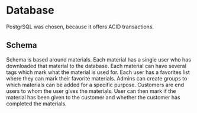 # Database

PostgrSQL was chosen, because it offers ACID transactions. 

## Schema

Schema is based around materials. Each material has a single user who has downloaded that material to the database. Each material can have several tags which mark what the material is used for. Each user has a favorites list where they can mark their favorite materials. Admins can create groups to which materials can be added for a specific purpose. Customers are end users to whom the user gives the materials. User can then mark if the material has been given to the customer and whether the customer has completed the materials.

[](/Documentation/Pictures/Schema.png)